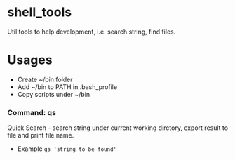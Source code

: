 # shell_tools
Util tools to help development, i.e. search string, find files.

# Usages

- Create ~/bin folder
- Add ~/bin to PATH in .bash_profile
- Copy scripts under ~/bin

### Command: qs
Quick Search - search string under current working dirctory, export result to file and print file name.
- Example
``qs 'string to be found'``

